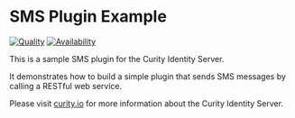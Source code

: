 # SMS Plugin Example #

[![Quality](https://img.shields.io/badge/quality-production-green)](https://curity.io/resources/code-examples/status/)
[![Availability](https://img.shields.io/badge/availability-bundled-green)](https://curity.io/resources/code-examples/status/)

This is a sample SMS plugin for the Curity Identity Server.

It demonstrates how to build a simple plugin that sends SMS messages by calling a RESTful web service.

Please visit [curity.io](https://curity.io/) for more information about the Curity Identity Server.
